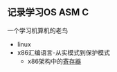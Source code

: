 记录学习OS ASM C
---
一个学习机算机的老鸟

- linux
- x86汇编语言-从实模式到保护模式
  + x86架构中的[寄存器](https://zhuanlan.zhihu.com/p/664901746)




